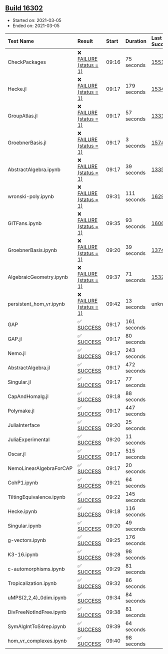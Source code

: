 ## [Build 16302](https://oscarci.mathematik.uni-kl.de/job/oscar/16302/)

* Started on: 2021-03-05
* Ended on: 2021-03-05

| Test Name    | Result | Start | Duration | Last Success | First Failure |
|:-------------|:-------|:------|:---------|:-------------|:--------------|
| CheckPackages | ❌ [FAILURE (status = 1)](https://oscarci.mathematik.uni-kl.de/job/oscar/16302/artifact/logs/build-16302/CheckPackages.log) | 09:16 | 75 seconds | [15514](https://oscarci.mathematik.uni-kl.de/job/oscar/15514/) | [15515](https://oscarci.mathematik.uni-kl.de/job/oscar/15515/) |
| Hecke.jl | ❌ [FAILURE (status = 1)](https://oscarci.mathematik.uni-kl.de/job/oscar/16302/artifact/logs/build-16302/Hecke.jl.log) | 09:17 | 179 seconds | [15344](https://oscarci.mathematik.uni-kl.de/job/oscar/15344/) | [15348](https://oscarci.mathematik.uni-kl.de/job/oscar/15348/) |
| GroupAtlas.jl | ❌ [FAILURE (status = 1)](https://oscarci.mathematik.uni-kl.de/job/oscar/16302/artifact/logs/build-16302/GroupAtlas.jl.log) | 09:17 | 57 seconds | [13311](https://oscarci.mathematik.uni-kl.de/job/oscar/13311/) | [13312](https://oscarci.mathematik.uni-kl.de/job/oscar/13312/) |
| GroebnerBasis.jl | ❌ [FAILURE (status = 1)](https://oscarci.mathematik.uni-kl.de/job/oscar/16302/artifact/logs/build-16302/GroebnerBasis.jl.log) | 09:17 | 3 seconds | [15745](https://oscarci.mathematik.uni-kl.de/job/oscar/15745/) | [15746](https://oscarci.mathematik.uni-kl.de/job/oscar/15746/) |
| AbstractAlgebra.ipynb | ❌ [FAILURE (status = 1)](https://oscarci.mathematik.uni-kl.de/job/oscar/16302/artifact/logs/build-16302/AbstractAlgebra.ipynb.log) | 09:17 | 39 seconds | [13355](https://oscarci.mathematik.uni-kl.de/job/oscar/13355/) | [13356](https://oscarci.mathematik.uni-kl.de/job/oscar/13356/) |
| wronski-poly.ipynb | ❌ [FAILURE (status = 1)](https://oscarci.mathematik.uni-kl.de/job/oscar/16302/artifact/logs/build-16302/wronski-poly.ipynb.log) | 09:31 | 111 seconds | [16298](https://oscarci.mathematik.uni-kl.de/job/oscar/16298/) | [16299](https://oscarci.mathematik.uni-kl.de/job/oscar/16299/) |
| GITFans.ipynb | ❌ [FAILURE (status = 1)](https://oscarci.mathematik.uni-kl.de/job/oscar/16302/artifact/logs/build-16302/GITFans.ipynb.log) | 09:35 | 93 seconds | [16068](https://oscarci.mathematik.uni-kl.de/job/oscar/16068/) | [16069](https://oscarci.mathematik.uni-kl.de/job/oscar/16069/) |
| GroebnerBasis.ipynb | ❌ [FAILURE (status = 1)](https://oscarci.mathematik.uni-kl.de/job/oscar/16302/artifact/logs/build-16302/GroebnerBasis.ipynb.log) | 09:20 | 39 seconds | [13748](https://oscarci.mathematik.uni-kl.de/job/oscar/13748/) | [13749](https://oscarci.mathematik.uni-kl.de/job/oscar/13749/) |
| AlgebraicGeometry.ipynb | ❌ [FAILURE (status = 1)](https://oscarci.mathematik.uni-kl.de/job/oscar/16302/artifact/logs/build-16302/AlgebraicGeometry.ipynb.log) | 09:37 | 71 seconds | [15322](https://oscarci.mathematik.uni-kl.de/job/oscar/15322/) | [15323](https://oscarci.mathematik.uni-kl.de/job/oscar/15323/) |
| persistent_hom_vr.ipynb | ❌ [FAILURE (status = 1)](https://oscarci.mathematik.uni-kl.de/job/oscar/16302/artifact/logs/build-16302/persistent_hom_vr.ipynb.log) | 09:42 | 13 seconds | unknown | unknown |
| GAP | ✅ [SUCCESS](https://oscarci.mathematik.uni-kl.de/job/oscar/16302/artifact/logs/build-16302/GAP.log) | 09:17 | 161 seconds |  |  |
| GAP.jl | ✅ [SUCCESS](https://oscarci.mathematik.uni-kl.de/job/oscar/16302/artifact/logs/build-16302/GAP.jl.log) | 09:17 | 80 seconds |  |  |
| Nemo.jl | ✅ [SUCCESS](https://oscarci.mathematik.uni-kl.de/job/oscar/16302/artifact/logs/build-16302/Nemo.jl.log) | 09:17 | 243 seconds |  |  |
| AbstractAlgebra.jl | ✅ [SUCCESS](https://oscarci.mathematik.uni-kl.de/job/oscar/16302/artifact/logs/build-16302/AbstractAlgebra.jl.log) | 09:17 | 472 seconds |  |  |
| Singular.jl | ✅ [SUCCESS](https://oscarci.mathematik.uni-kl.de/job/oscar/16302/artifact/logs/build-16302/Singular.jl.log) | 09:17 | 77 seconds |  |  |
| CapAndHomalg.jl | ✅ [SUCCESS](https://oscarci.mathematik.uni-kl.de/job/oscar/16302/artifact/logs/build-16302/CapAndHomalg.jl.log) | 09:18 | 88 seconds |  |  |
| Polymake.jl | ✅ [SUCCESS](https://oscarci.mathematik.uni-kl.de/job/oscar/16302/artifact/logs/build-16302/Polymake.jl.log) | 09:17 | 447 seconds |  |  |
| JuliaInterface | ✅ [SUCCESS](https://oscarci.mathematik.uni-kl.de/job/oscar/16302/artifact/logs/build-16302/JuliaInterface.log) | 09:20 | 25 seconds |  |  |
| JuliaExperimental | ✅ [SUCCESS](https://oscarci.mathematik.uni-kl.de/job/oscar/16302/artifact/logs/build-16302/JuliaExperimental.log) | 09:20 | 11 seconds |  |  |
| Oscar.jl | ✅ [SUCCESS](https://oscarci.mathematik.uni-kl.de/job/oscar/16302/artifact/logs/build-16302/Oscar.jl.log) | 09:17 | 515 seconds |  |  |
| NemoLinearAlgebraForCAP | ✅ [SUCCESS](https://oscarci.mathematik.uni-kl.de/job/oscar/16302/artifact/logs/build-16302/NemoLinearAlgebraForCAP.log) | 09:17 | 20 seconds |  |  |
| CohP1.ipynb | ✅ [SUCCESS](https://oscarci.mathematik.uni-kl.de/job/oscar/16302/artifact/logs/build-16302/CohP1.ipynb.log) | 09:21 | 64 seconds |  |  |
| TiltingEquivalence.ipynb | ✅ [SUCCESS](https://oscarci.mathematik.uni-kl.de/job/oscar/16302/artifact/logs/build-16302/TiltingEquivalence.ipynb.log) | 09:22 | 145 seconds |  |  |
| Hecke.ipynb | ✅ [SUCCESS](https://oscarci.mathematik.uni-kl.de/job/oscar/16302/artifact/logs/build-16302/Hecke.ipynb.log) | 09:18 | 116 seconds |  |  |
| Singular.ipynb | ✅ [SUCCESS](https://oscarci.mathematik.uni-kl.de/job/oscar/16302/artifact/logs/build-16302/Singular.ipynb.log) | 09:20 | 49 seconds |  |  |
| g-vectors.ipynb | ✅ [SUCCESS](https://oscarci.mathematik.uni-kl.de/job/oscar/16302/artifact/logs/build-16302/g-vectors.ipynb.log) | 09:25 | 176 seconds |  |  |
| K3-16.ipynb | ✅ [SUCCESS](https://oscarci.mathematik.uni-kl.de/job/oscar/16302/artifact/logs/build-16302/K3-16.ipynb.log) | 09:28 | 98 seconds |  |  |
| c-automorphisms.ipynb | ✅ [SUCCESS](https://oscarci.mathematik.uni-kl.de/job/oscar/16302/artifact/logs/build-16302/c-automorphisms.ipynb.log) | 09:29 | 81 seconds |  |  |
| Tropicalization.ipynb | ✅ [SUCCESS](https://oscarci.mathematik.uni-kl.de/job/oscar/16302/artifact/logs/build-16302/Tropicalization.ipynb.log) | 09:32 | 86 seconds |  |  |
| uMPS(2,2,4)_0dim.ipynb | ✅ [SUCCESS](https://oscarci.mathematik.uni-kl.de/job/oscar/16302/artifact/logs/build-16302/uMPS-2-2-4-_0dim.ipynb.log) | 09:34 | 84 seconds |  |  |
| DivFreeNotIndFree.ipynb | ✅ [SUCCESS](https://oscarci.mathematik.uni-kl.de/job/oscar/16302/artifact/logs/build-16302/DivFreeNotIndFree.ipynb.log) | 09:38 | 81 seconds |  |  |
| SymAlgIntToS4rep.ipynb | ✅ [SUCCESS](https://oscarci.mathematik.uni-kl.de/job/oscar/16302/artifact/logs/build-16302/SymAlgIntToS4rep.ipynb.log) | 09:39 | 64 seconds |  |  |
| hom_vr_complexes.ipynb | ✅ [SUCCESS](https://oscarci.mathematik.uni-kl.de/job/oscar/16302/artifact/logs/build-16302/hom_vr_complexes.ipynb.log) | 09:40 | 98 seconds |  |  |
